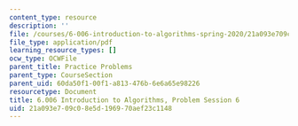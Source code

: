 ```yaml
---
content_type: resource
description: ''
file: /courses/6-006-introduction-to-algorithms-spring-2020/21a093e709c08e5d196970aef23c1148_MIT6_006S20_prob6.pdf
file_type: application/pdf
learning_resource_types: []
ocw_type: OCWFile
parent_title: Practice Problems
parent_type: CourseSection
parent_uid: 60da50f1-00f1-a813-476b-6e6a65e98226
resourcetype: Document
title: 6.006 Introduction to Algorithms, Problem Session 6
uid: 21a093e7-09c0-8e5d-1969-70aef23c1148
---
```

